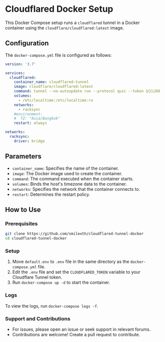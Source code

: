 # Cloudflared Docker Setup

This Docker Compose setup runs a `cloudflared` tunnel in a Docker container using the `cloudflare/cloudflared:latest` image.

## Configuration

The `docker-compose.yml` file is configured as follows:

```yaml
version: '3.7'

services:
  cloudflared:
    container_name: cloudflared-tunnel
    image: cloudflare/cloudflared:latest
    command: tunnel --no-autoupdate run --protocol quic --token ${CLOUDFLARED_TOKEN}
    volumes:
      - /etc/localtime:/etc/localtime:ro
    networks:
      - racksync
    #environment:
    #  TZ: "Asia/Bangkok"
    restart: always

networks:
  racksync:
    driver: bridge
```

## Parameters

- ```container_name```: Specifies the name of the container.
- ```image```: The Docker image used to create the container.
- ```command```: The command executed when the container starts.
- ```volumes```: Binds the host's timezone data to the container.
- ```networks```: Specifies the network that the container connects to.
- ```restart```: Determines the restart policy.

## How to Use

### Prerequisites

```bash
git clone https://github.com/smilexth/cloudflared-tunnel-docker
cd cloudflared-tunnel-docker
```

### Setup

1. Move `default.env` to `.env` file in the same directory as the `docker-compose.yml` file.
2. Edit the `.env` file and set the `CLOUDFLARED_TOKEN` variable to your Cloudflare Tunnel token.
3. Run `docker-compose up -d` to start the container.

### Logs

To view the logs, run `docker-compose logs -f`.

### Support and Contributions

- For issues, please open an issue or seek support in relevant forums.
- Contributions are welcome! Create a pull request to contribute.


